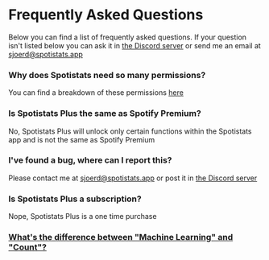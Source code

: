 # Frequently Asked Questions

Below you can find a list of frequently asked questions. If your question isn't listed below you can ask it in [the Discord server](https://spotistats.app/discord) or send me an email at [sjoerd@spotistats.app](mailto:sjoerd@spotistats.app)

### Why does Spotistats need so many permissions?

You can find a breakdown of these permissions [here](/permissions)

### Is Spotistats Plus the same as Spotify Premium?

No, Spotistats Plus will unlock only certain functions within the Spotistats app and is not the same as Spotify Premium

### I've found a bug, where can I report this?

Please contact me at [sjoerd@spotistats.app](mailto:sjoerd@spotistats.app) or post it in [the Discord server](https://spotistats.app/discord)

### Is Spotistats Plus a subscription?

Nope, Spotistats Plus is a one time purchase

### [What's the difference between "Machine Learning" and "Count"?](/difference-between-machine-learning-and-count)
